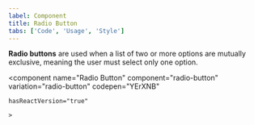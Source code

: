 ```yaml
---
label: Component
title: Radio Button
tabs: ['Code', 'Usage', 'Style']
---
```


<page-intro>**Radio buttons** are used when a list of two or more options are mutually exclusive, meaning the user must select only one option.</page-intro>

<component 
    name="Radio Button"
    component="radio-button" 
    variation="radio-button"
    codepen="YErXNB"
    
    hasReactVersion="true"
    
    >
</component>
